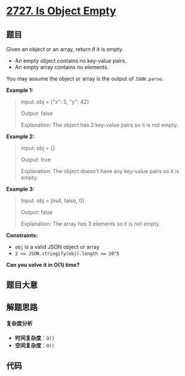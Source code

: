 # [2727. Is Object Empty](https://leetcode.com/problems/is-object-empty/)

## 题目

Given an object or an array, return if it is empty.

- An empty object contains no key-value pairs.
- An empty array contains no elements.

You may assume the object or array is the output of `JSON.parse`.

**Example 1:**

> Input: obj = {"x": 5, "y": 42}
>
> Output: false
>
> Explanation: The object has 2 key-value pairs so it is not empty.

**Example 2:**

> Input: obj = {}
>
> Output: true
>
> Explanation: The object doesn't have any key-value pairs so it is empty.

**Example 3:**

> Input: obj = [null, false, 0]
>
> Output: false
>
> Explanation: The array has 3 elements so it is not empty.

**Constraints:**

- `obj` is a valid JSON object or array
- `2 <= JSON.stringify(obj).length <= 10^5`

**Can you solve it in O(1) time?**

## 题目大意

## 解题思路

#### 复杂度分析

- **时间复杂度**：`O()`
- **空间复杂度**：`O()`

## 代码

```javascript

```
